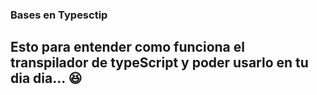 ### Bases en Typesctip 

## Esto para entender como funciona el transpilador de typeScript y poder usarlo en tu dia dia... 😆


